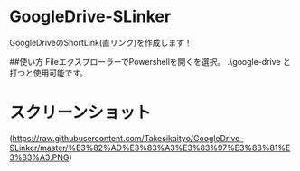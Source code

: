 # GoogleDrive-SLinker
GoogleDriveのShortLink(直リンク)を作成します！

##使い方
FileエクスプローラーでPowershellを開くを選択。
.\google-drive と打つと使用可能です。

# スクリーンショット
(https://raw.githubusercontent.com/Takesikaityo/GoogleDrive-SLinker/master/%E3%82%AD%E3%83%A3%E3%83%97%E3%83%81%E3%83%A3.PNG)
